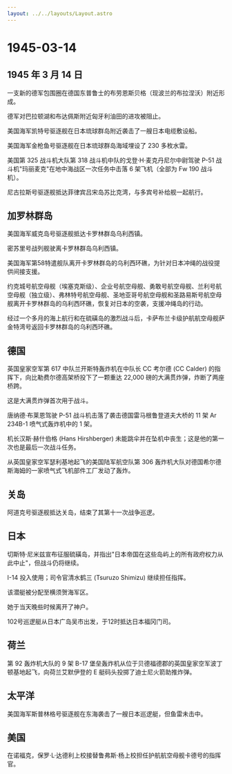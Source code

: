 ```yaml
---
layout: ../../layouts/Layout.astro
---
```


# 1945-03-14

## 1945 年 3 月 14 日

一支新的德军包围圈在德国东普鲁士的布劳恩斯贝格（现波兰的布拉涅沃）附近形成。

德军对巴拉顿湖和布达佩斯附近匈牙利油田的进攻被阻止。

美国海军凯特号驱逐舰在日本琉球群岛附近袭击了一艘日本电缆敷设船。

美国海军金枪鱼号驱逐舰在日本琉球群岛海域埋设了 230 多枚水雷。

美国第 325 战斗机大队第 318 战斗机中队的戈登·H·麦克丹尼尔中尉驾驶 P-51
战斗机"玛丽麦克"在地中海战区一次任务中击落 6 架飞机（全部为 Fw 190
战斗机）。

尼古拉斯号驱逐舰抵达菲律宾吕宋岛苏比克湾，与多宾号补给舰一起航行。

## 加罗林群岛

美国海军威克岛号驱逐舰抵达卡罗林群岛乌利西镇。

密苏里号战列舰驶离卡罗林群岛乌利西镇。

美国海军第58特遣舰队离开卡罗林群岛的乌利西环礁，为针对日本冲绳的战役提供间接支援。

约克城号航空母舰（埃塞克斯级）、企业号航空母舰、勇敢号航空母舰、兰利号航空母舰（独立级）、弗林特号航空母舰、圣地亚哥号航空母舰和圣路易斯号航空母舰离开卡罗林群岛的乌利西环礁，恢复对日本的空袭，支援冲绳岛的行动。

经过一个多月的海上航行和在硫磺岛的激烈战斗后，卡萨布兰卡级护航航空母舰萨金特湾号返回卡罗林群岛的乌利西环礁。

## 德国

英国皇家空军第 617 中队兰开斯特轰炸机在中队长 CC 考尔德 (CC Calder)
的指挥下，向比勒费尔德高架桥投下了一颗重达 22,000
磅的大满贯炸弹，炸断了两座桥跨。

这是大满贯炸弹首次用于战斗。

唐纳德·布莱恩驾驶 P-51 战斗机击落了袭击德国雷马根鲁登道夫大桥的 11 架 Ar
234B-1 喷气式轰炸机中的 1 架。

机长汉斯·赫什伯格 (Hans Hirshberger)
未能跳伞并在坠机中丧生；这是他的第一次也是最后一次战斗任务。

从英国皇家空军瑟利基地起飞的美国陆军航空队第 306
轰炸机大队对德国希尔德斯海姆的一家喷气式飞机部件工厂发动了轰炸。

## 关岛

阿道克号驱逐舰抵达关岛，结束了其第十一次战争巡逻。

## 日本

切斯特·尼米兹宣布征服硫磺岛，并指出"日本帝国在这些岛屿上的所有政府权力从此中止"，但战斗仍将继续。

I-14 投入使用；司令官清水鹤三 (Tsuruzo Shimizu) 继续担任指挥。

该潜艇被分配至横须贺海军区。

她于当天晚些时候离开了神户。

102号巡逻艇从日本广岛吴市出发，于12时抵达日本福冈门司。

## 荷兰

第 92 轰炸机大队的 9 架 B-17
堡垒轰炸机从位于贝德福德郡的英国皇家空军波丁顿基地起飞，向荷兰艾默伊登的
E 艇码头投掷了迪士尼火箭助推炸弹。

## 太平洋

美国海军斯普林格号驱逐舰在东海袭击了一艘日本巡逻艇，但鱼雷未击中。

## 美国

在诺福克，保罗·L·达德利上校接替鲁弗斯·杨上校担任护航航空母舰卡德号的指挥官。